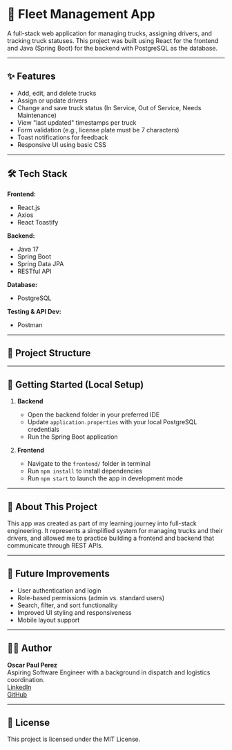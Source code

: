 # 🚛 Fleet Management App

A full-stack web application for managing trucks, assigning drivers, and tracking truck statuses. This project was built using React for the frontend and Java (Spring Boot) for the backend with PostgreSQL as the database.

---

## ✨ Features

- Add, edit, and delete trucks
- Assign or update drivers
- Change and save truck status (In Service, Out of Service, Needs Maintenance)
- View "last updated" timestamps per truck
- Form validation (e.g., license plate must be 7 characters)
- Toast notifications for feedback
- Responsive UI using basic CSS

---

## 🛠️ Tech Stack

**Frontend:**
- React.js
- Axios
- React Toastify

**Backend:**
- Java 17
- Spring Boot
- Spring Data JPA
- RESTful API

**Database:**
- PostgreSQL

**Testing & API Dev:**
- Postman

---

## 📁 Project Structure


---

## 🚀 Getting Started (Local Setup)

1. **Backend**
   - Open the backend folder in your preferred IDE
   - Update `application.properties` with your local PostgreSQL credentials
   - Run the Spring Boot application

2. **Frontend**
   - Navigate to the `frontend/` folder in terminal
   - Run `npm install` to install dependencies
   - Run `npm start` to launch the app in development mode

---

## 🧠 About This Project

This app was created as part of my learning journey into full-stack engineering. It represents a simplified system for managing trucks and their drivers, and allowed me to practice building a frontend and backend that communicate through REST APIs.

---

## 📌 Future Improvements

- User authentication and login
- Role-based permissions (admin vs. standard users)
- Search, filter, and sort functionality
- Improved UI styling and responsiveness
- Mobile layout support

---

## 👨‍💻 Author

**Oscar Paul Perez**  
Aspiring Software Engineer with a background in dispatch and logistics coordination.  
[LinkedIn](https://www.linkedin.com/in/oscarpaulperez/)  
[GitHub](https://github.com/carirsm)

---

## 📄 License

This project is licensed under the MIT License.
